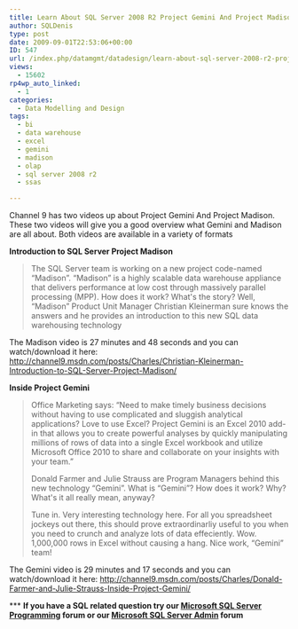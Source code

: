 ```yaml
---
title: Learn About SQL Server 2008 R2 Project Gemini And Project Madison By Watching These Videos
author: SQLDenis
type: post
date: 2009-09-01T22:53:06+00:00
ID: 547
url: /index.php/datamgmt/datadesign/learn-about-sql-server-2008-r2-project-g/
views:
  - 15602
rp4wp_auto_linked:
  - 1
categories:
  - Data Modelling and Design
tags:
  - bi
  - data warehouse
  - excel
  - gemini
  - madison
  - olap
  - sql server 2008 r2
  - ssas

---
```

Channel 9 has two videos up about Project Gemini And Project Madison. These two videos will give you a good overview what Gemini and Madison are all about. Both videos are available in a variety of formats

**Introduction to SQL Server Project Madison**

> The SQL Server team is working on a new project code-named “Madison”. “Madison” is a highly scalable data warehouse appliance that delivers performance at low cost through massively parallel processing (MPP). How does it work? What's the story? Well, “Madison” Product Unit Manager Christian Kleinerman sure knows the answers and he provides an introduction to this new SQL data warehousing technology

The Madison video is 27 minutes and 48 seconds and you can watch/download it here: http://channel9.msdn.com/posts/Charles/Christian-Kleinerman-Introduction-to-SQL-Server-Project-Madison/

**Inside Project Gemini**

> Office Marketing says: “Need to make timely business decisions without having to use complicated and sluggish analytical applications? Love to use Excel? Project Gemini is an Excel 2010 add-in that allows you to create powerful analyses by quickly manipulating millions of rows of data into a single Excel workbook and utilize Microsoft Office 2010 to share and collaborate on your insights with your team.”
> 
> Donald Farmer and Julie Strauss are Program Managers behind this new technology “Gemini”. What is “Gemini”? How does it work? Why? What's it all really mean, anyway? 
> 
> Tune in. Very interesting technology here. For all you spreadsheet jockeys out there, this should prove extraordinarliy useful to you when you need to crunch and analyze lots of data effeciently. Wow. 1,000,000 rows in Excel without causing a hang. Nice work, “Gemini” team!

The Gemini video is 29 minutes and 17 seconds and you can watch/download it here: http://channel9.msdn.com/posts/Charles/Donald-Farmer-and-Julie-Strauss-Inside-Project-Gemini/



\*** **If you have a SQL related question try our [Microsoft SQL Server Programming][1] forum or our [Microsoft SQL Server Admin][2] forum**<ins></ins>

 [1]: http://forum.ltd.local/viewforum.php?f=17
 [2]: http://forum.ltd.local/viewforum.php?f=22